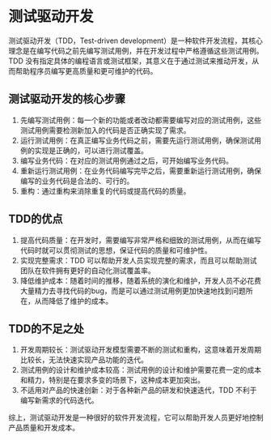 # 测试驱动开发

测试驱动开发（TDD，Test-driven development）是一种软件开发流程，其核心理念是在编写代码之前先编写测试用例，并在开发过程中严格遵循这些测试用例。TDD 没有指定具体的编程语言或测试框架，其意义在于通过测试来推动开发，从而帮助程序员编写更高质量和更可维护的代码。

## 测试驱动开发的核心步骤

1. 先编写测试用例：每一个新的功能或者改动都需要编写对应的测试用例，这些测试用例需要检测新加入的代码是否正确实现了需求。
2. 运行测试用例：在真正编写业务代码之前，需要先运行测试用例，确保测试用例的实现是正确的，可以进行测试覆盖。
3. 编写业务代码：在对应的测试用例通过之后，可开始编写业务代码。
4. 重新运行测试用例：在业务代码编写完毕之后，需要重新运行测试用例，确保编写的业务代码是合法的、可行的。
5. 重构：通过重构来消除重复的代码或提高代码的质量。

## TDD的优点

1. 提高代码质量：在开发时，需要编写非常严格和细致的测试用例，从而在编写代码时就可以贯彻测试的思想，保证代码的质量和可维护性。
2. 实现完整需求：TDD 可以帮助开发人员实现完整的需求，而且可以帮助测试团队在软件拥有更好的自动化测试覆盖率。
3. 降低维护成本：随着时间的推移，随着系统的演化和维护，开发人员不必花费大量精力去寻找代码的bug，而是可以通过测试用例更加快速地找到问题所在，从而降低了维护的成本。

## TDD的不足之处

1. 开发周期较长：测试驱动开发模型需要不断的测试和重构，这意味着开发周期比较长，无法快速实现产品功能的迭代。
2. 测试用例的设计和维护成本较高：测试用例的设计和维护需要花费一定的成本和精力，特别是在要求多变的场景下，这种成本更加突出。
3. 不适用对产品的快速创新：对于各种新产品的研发和快速迭代，TDD 不利于编写新需求的代码迭代。

综上，测试驱动开发是一种很好的软件开发流程，它可以帮助开发人员更好地控制产品质量和开发成本。